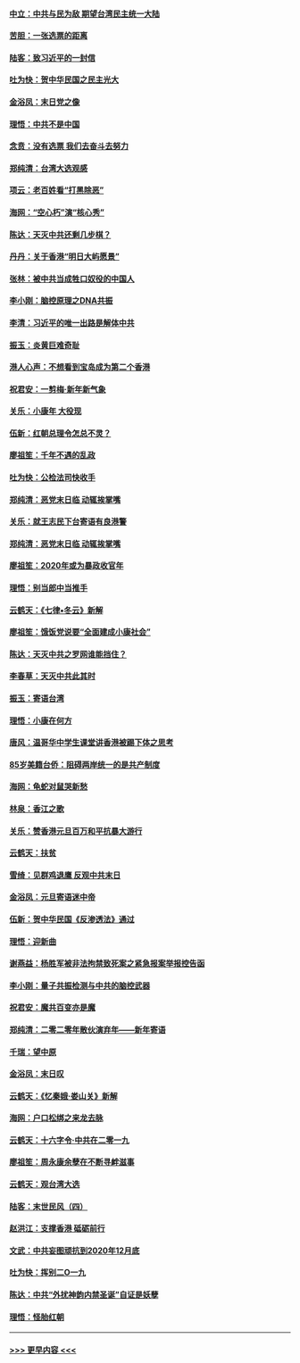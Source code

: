 #### [中立：中共与民为敌 期望台湾民主统一大陆](../pages/nsc993/n11790392.md?t=01140455) 
#### [苦胆：一张选票的距离](../pages/nsc993/n11788914.md?t=01140455) 
#### [陆客：致习近平的一封信](../pages/nsc993/n11788867.md?t=01140455) 
#### [吐为快：贺中华民国之民主光大](../pages/nsc993/n11788618.md?t=01140455) 
#### [金浴凤：末日党之像](../pages/nsc993/n11787475.md?t=01140455) 
#### [理悟：中共不是中国](../pages/nsc993/n11787463.md?t=01140455) 
#### [念贲：没有选票  我们去奋斗去努力](../pages/nsc993/n11787398.md?t=01140455) 
#### [郑纯清：台湾大选观感](../pages/nsc993/n11786210.md?t=01140455) 
#### [项云：老百姓看“打黑除恶”](../pages/nsc993/n11785398.md?t=01140455) 
#### [海网：“空心朽”演“核心秀”](../pages/nsc993/n11783874.md?t=01140455) 
#### [陈达：天灭中共还剩几步棋？](../pages/nsc993/n11783719.md?t=01140455) 
#### [丹丹：关于香港“明日大屿愿景”](../pages/nsc993/n11783273.md?t=01140455) 
#### [张林：被中共当成牲口奴役的中国人](../pages/nsc993/n11782397.md?t=01140455) 
#### [李小刚：脑控原理之DNA共振](../pages/nsc993/n11780962.md?t=01140455) 
#### [李清：习近平的唯一出路是解体中共](../pages/nsc993/n11780866.md?t=01140455) 
#### [振玉：炎黄巨难奇耻](../pages/nsc993/n11779632.md?t=01140455) 
#### [港人心声：不想看到宝岛成为第二个香港](../pages/nsc993/n11778817.md?t=01140455) 
#### [祝君安：一剪梅‧新年新气象](../pages/nsc993/n11776340.md?t=01140455) 
#### [关乐：小康年 大役现](../pages/nsc993/n11774213.md?t=01140455) 
#### [伍新：红朝总理令怎总不灵？](../pages/nsc993/n11770813.md?t=01140455) 
#### [廖祖笙：千年不遇的乱政](../pages/nsc993/n11770373.md?t=01140455) 
#### [吐为快：公检法司快收手](../pages/nsc993/n11770359.md?t=01140455) 
#### [郑纯清：恶党末日临 动辄挨掌嘴](../pages/nsc993/n11769912.md?t=01140455) 
#### [关乐：就王志民下台寄语有良港警](../pages/nsc993/n11769903.md?t=01140455) 
#### [郑纯清：恶党末日临 动辄挨掌嘴](../pages/nsc993/n11769356.md?t=01140455) 
#### [廖祖笙：2020年或为暴政收官年](../pages/nsc993/n11768216.md?t=01140455) 
#### [理悟：别当郎中当推手](../pages/nsc993/n11768243.md?t=01140455) 
#### [云鹤天：《七律▪冬云》新解](../pages/nsc993/n11768204.md?t=01140455) 
#### [廖祖笙：饿饭党说要“全面建成小康社会”](../pages/nsc993/n11767482.md?t=01140455) 
#### [陈达：天灭中共之罗网谁能挡住？](../pages/nsc993/n11767465.md?t=01140455) 
#### [李春草：天灭中共此其时](../pages/nsc993/n11767452.md?t=01140455) 
#### [振玉：寄语台湾](../pages/nsc993/n11767432.md?t=01140455) 
#### [理悟：小康在何方](../pages/nsc993/n11767394.md?t=01140455) 
#### [唐风：温哥华中学生课堂讲香港被踢下体之思考](../pages/nsc993/n11766848.md?t=01140455) 
#### [85岁美籍台侨：阻碍两岸统一的是共产制度](../pages/nsc993/n11765043.md?t=01140455) 
#### [海网：龟蛇对鼠哭新愁](../pages/nsc993/n11764895.md?t=01140455) 
#### [林泉：香江之歌](../pages/nsc993/n11764415.md?t=01140455) 
#### [关乐：赞香港元旦百万和平抗暴大游行](../pages/nsc993/n11764382.md?t=01140455) 
#### [云鹤天：扶贫](../pages/nsc993/n11764245.md?t=01140455) 
#### [雪绮：见群鸡退鹰  反观中共末日](../pages/nsc993/n11762112.md?t=01140455) 
#### [金浴凤：元旦寄语迷中帝](../pages/nsc993/n11761788.md?t=01140455) 
#### [伍新：贺中华民国《反渗透法》通过](../pages/nsc993/n11761994.md?t=01140455) 
#### [理悟：迎新曲](../pages/nsc993/n11761152.md?t=01140455) 
#### [谢燕益：杨胜军被非法拘禁致死案之紧急报案举报控告函](../pages/nsc993/n11756134.md?t=01140455) 
#### [李小刚：量子共振检测与中共的脑控武器](../pages/nsc993/n11754518.md?t=01140455) 
#### [祝君安：魔共百变亦是魔](../pages/nsc993/n11754469.md?t=01140455) 
#### [郑纯清：二零二零年散伙演弃年——新年寄语](../pages/nsc993/n11754195.md?t=01140455) 
#### [千瑞：望中原](../pages/nsc993/n11754159.md?t=01140455) 
#### [金浴凤：末日叹](../pages/nsc993/n11752359.md?t=01140455) 
#### [云鹤天：《忆秦娥‧娄山关》新解](../pages/nsc993/n11752348.md?t=01140455) 
#### [海网：户口松绑之来龙去脉](../pages/nsc993/n11752328.md?t=01140455) 
#### [云鹤天：十六字令‧中共在二零一九](../pages/nsc993/n11752305.md?t=01140455) 
#### [廖祖笙：周永康余孽在不断寻衅滋事](../pages/nsc993/n11751013.md?t=01140455) 
#### [云鹤天：观台湾大选](../pages/nsc993/n11751007.md?t=01140455) 
#### [陆客：末世民风（四）](../pages/nsc993/n11749203.md?t=01140455) 
#### [赵洪江：支撑香港 砥砺前行](../pages/nsc993/n11748482.md?t=01140455) 
#### [文武：中共妄图顽抗到2020年12月底](../pages/nsc993/n11748446.md?t=01140455) 
#### [吐为快：挥别二O一九](../pages/nsc993/n11748411.md?t=01140455) 
#### [陈达：中共“外扰神韵内禁圣诞”自证是妖孽](../pages/nsc993/n11748226.md?t=01140455) 
#### [理悟：怪胎红朝](../pages/nsc993/n11748206.md?t=01140455) 

----
#### [ >>> 更早内容 <<< ](../indexes/nsc993-earlier.md)
